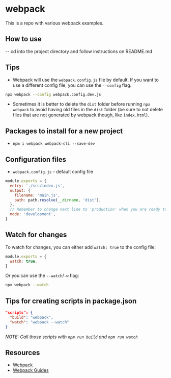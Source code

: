# webpack

This is a repo with various webpack examples.

## How to use

-- cd into the project directory and follow instructions on README.md

## Tips

- Webpack will use the `webpack.config.js` file by default. If you want to use a different config file, you can use the `--config` flag.

```bash
npx webpack --config webpack.config.dev.js
```

- Sometimes it is better to delete the `dist` folder before running `npx webpack` to avoid having old files in the `dist` folder (be sure to not delete files that are not generated by webpack though, like `index.html`).

## Packages to install for a new project

- `npm i webpack webpack-cli --save-dev`

## Configuration files

- `webpack.config.js` - default config file

```js
module.exports = {
  entry: './src/index.js',
  output: {
    filename: 'main.js',
    path: path.resolve(__dirname, 'dist'),
  },
  // Remember to change next line to 'production' when you are ready to deploy
  mode: 'development',
}
```

## Watch for changes

To watch for changes, you can either add `watch: true` to the config file:

```js
module.exports = {
  watch: true,
}
```

Or you can use the `--watch`/`-w` flag:

```bash
npx webpack --watch
```

## Tips for creating scripts in package.json

```json
"scripts": {
  "build": "webpack",
  "watch": "webpack --watch"
}
```

_NOTE: Call those scripts with `npm run build` and `npm run watch`_

## Resources

- [Webpack](https://webpack.js.org/)
- [Webpack Guides](https://webpack.js.org/guides/)
